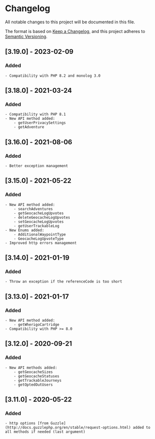 # Changelog
All notable changes to this project will be documented in this file.

The format is based on [Keep a Changelog](https://keepachangelog.com/en/1.0.0/),
and this project adheres to [Semantic Versioning](https://semver.org/spec/v2.0.0.html).

## [3.19.0] - 2023-02-09
### Added
    - Compatibility with PHP 8.2 and monolog 3.0

## [3.18.0] - 2021-03-24
### Added
    - Compatibility with PHP 8.1
    - New API method added:
        - getUserPrivacySettings
        - getAdventure

## [3.16.0] - 2021-08-06
### Added
    - Better exception management

## [3.15.0] - 2021-05-22
### Added
    - New API method added:
        - searchAdventures
        - getGeocacheLogUpvotes
        - deleteGeocacheLogUpvotes
        - setGeocacheLogUpvotes
        - getUserTrackableLog
    - New Enums added:
        - AdditionalWaypointType
        - GeocacheLogUpvoteType
    - Improved http errors management

## [3.14.0] - 2021-01-19
### Added
    - Throw an exception if the referenceCode is too short

## [3.13.0] - 2021-01-17
### Added
    - New API method added:
        - getWherigoCartridge
    - Compatibility with PHP >= 8.0

## [3.12.0] - 2020-09-21
### Added
    - New API methods added:
        - getGeocacheSizes
        - getGeocacheStatuses
        - getTrackableJourneys
        - getOptedOutUsers

## [3.11.0] - 2020-05-22
### Added
    - http options [from Guzzle](http://docs.guzzlephp.org/en/stable/request-options.html) added to all methods if needed (last argument)